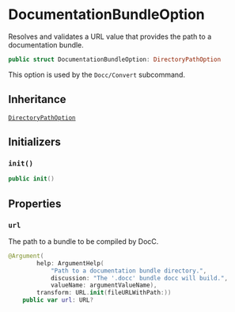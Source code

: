 # DocumentationBundleOption

Resolves and validates a URL value that provides the path to a documentation bundle.

``` swift
public struct DocumentationBundleOption: DirectoryPathOption 
```

This option is used by the `Docc/Convert` subcommand.

## Inheritance

[`DirectoryPathOption`](/DirectoryPathOption)

## Initializers

### `init()`

``` swift
public init() 
```

## Properties

### `url`

The path to a bundle to be compiled by DocC.

``` swift
@Argument(
        help: ArgumentHelp(
            "Path to a documentation bundle directory.",
            discussion: "The '.docc' bundle docc will build.",
            valueName: argumentValueName),
        transform: URL.init(fileURLWithPath:))
    public var url: URL?
```
